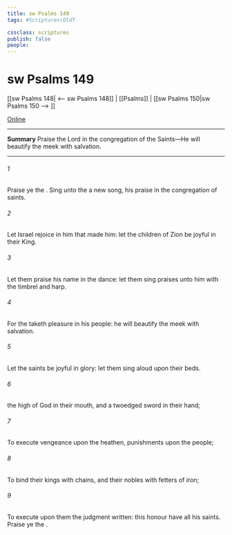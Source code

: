 ```yaml
---
title: sw Psalms 149
tags: #Scriptures\OldT

cssclass: scriptures
publish: false
people:
---
```


# sw Psalms 149
[[sw Psalms 148| <-- sw Psalms 148]] | [[Psalms]] | [[sw Psalms 150|sw Psalms 150 --> ]]

[Online](https://churchofjesuschrist.org/study/scriptures/ot/ps/149?lang=eng)

---
__Summary__
Praise the Lord in the congregation of the Saints—He will beautify the meek with salvation.

---
###### 1 
Praise ye the . Sing unto the  a new song,  his praise in the congregation of saints.

###### 2 
Let Israel rejoice in him that made him: let the children of Zion be joyful in their King.

###### 3 
Let them praise his name in the dance: let them sing praises unto him with the timbrel and harp.

###### 4 
For the  taketh pleasure in his people: he will beautify the meek with salvation.

###### 5 
Let the saints be joyful in glory: let them sing aloud upon their beds.

###### 6 
 the high  of God  in their mouth, and a twoedged sword in their hand;

###### 7 
To execute vengeance upon the heathen,  punishments upon the people;

###### 8 
To bind their kings with chains, and their nobles with fetters of iron;

###### 9 
To execute upon them the judgment written: this honour have all his saints. Praise ye the .

